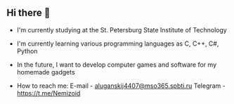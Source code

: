 ## Hi there 👋

- I'm currently studying at the St. Petersburg State Institute of Technology

- I'm currently learning various programming languages as C, C++, C#, Python

- In the future, I want to develop computer games and software for my homemade gadgets

- How to reach me: E-mail - aluganskij4407@mso365.spbti.ru Telegram - https://t.me/Nemizoid
